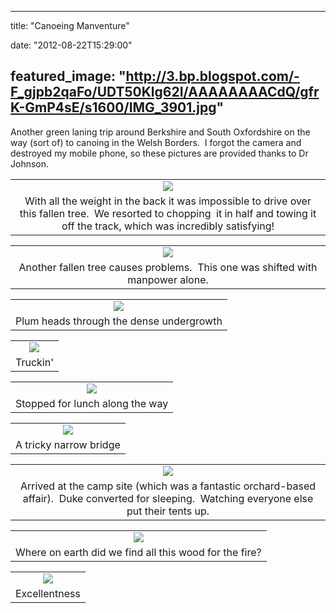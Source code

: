 
---
title: "Canoeing Manventure"

date: "2012-08-22T15:29:00"

featured_image: "http://3.bp.blogspot.com/-F_gjpb2qaFo/UDT50Klg62I/AAAAAAAACdQ/gfrK-GmP4sE/s1600/IMG_3901.jpg"
---


Another green laning trip around Berkshire and South Oxfordshire on the way (sort of) to canoing in the Welsh Borders.  I forgot the camera and destroyed my mobile phone, so these pictures are provided thanks to Dr Johnson.
<table align="center" cellpadding="0" cellspacing="0" style="margin-left: auto; margin-right: auto; text-align: center;"><tbody><tr><td style="text-align: center;"><a href="http://3.bp.blogspot.com/-F_gjpb2qaFo/UDT50Klg62I/AAAAAAAACdQ/gfrK-GmP4sE/s1600/IMG_3901.jpg"><img src="http://3.bp.blogspot.com/-F_gjpb2qaFo/UDT50Klg62I/AAAAAAAACdQ/gfrK-GmP4sE/s320/IMG_3901.jpg"/></a></td></tr><tr><td style="text-align: center;">With all the weight in the back it was impossible to drive over this fallen tree.  We resorted to chopping  it in half and towing it off the track, which was incredibly satisfying!</td></tr></tbody></table>
<table align="center" cellpadding="0" cellspacing="0" style="margin-left: auto; margin-right: auto; text-align: center;"><tbody><tr><td style="text-align: center;"><a href="http://3.bp.blogspot.com/-KB-ZD8U6KeI/UDT5063KQKI/AAAAAAAACdU/VNmHldNUTwA/s1600/IMG_3902.jpg"><img src="http://3.bp.blogspot.com/-KB-ZD8U6KeI/UDT5063KQKI/AAAAAAAACdU/VNmHldNUTwA/s320/IMG_3902.jpg"/></a></td></tr><tr><td style="text-align: center;">Another fallen tree causes problems.  This one was shifted with manpower alone.</td></tr></tbody></table>
<table align="center" cellpadding="0" cellspacing="0" style="margin-left: auto; margin-right: auto; text-align: center;"><tbody><tr><td style="text-align: center;"><a href="http://4.bp.blogspot.com/-3RdrBn3GBgI/UDT51mVTFeI/AAAAAAAACdc/NQrcQvV7WJs/s1600/IMG_3903.jpg"><img src="http://4.bp.blogspot.com/-3RdrBn3GBgI/UDT51mVTFeI/AAAAAAAACdc/NQrcQvV7WJs/s320/IMG_3903.jpg"/></a></td></tr><tr><td style="text-align: center;">Plum heads through the dense undergrowth</td></tr></tbody></table>
<table align="center" cellpadding="0" cellspacing="0" style="margin-left: auto; margin-right: auto; text-align: center;"><tbody><tr><td style="text-align: center;"><a href="http://1.bp.blogspot.com/-TbnCrtIoFWA/UDT52LAg0AI/AAAAAAAACdk/pG0uAbocyvE/s1600/IMG_3904.jpg"><img src="http://1.bp.blogspot.com/-TbnCrtIoFWA/UDT52LAg0AI/AAAAAAAACdk/pG0uAbocyvE/s320/IMG_3904.jpg"/></a></td></tr><tr><td style="text-align: center;">Truckin'</td></tr></tbody></table>
<table align="center" cellpadding="0" cellspacing="0" style="margin-left: auto; margin-right: auto; text-align: center;"><tbody><tr><td style="text-align: center;"><a href="http://4.bp.blogspot.com/-tlKZ29Ywzgo/UDT53XiEGRI/AAAAAAAACd0/QO_I7W6AgQQ/s1600/IMG_3906.jpg"><img src="http://4.bp.blogspot.com/-tlKZ29Ywzgo/UDT53XiEGRI/AAAAAAAACd0/QO_I7W6AgQQ/s320/IMG_3906.jpg"/></a></td></tr><tr><td style="text-align: center;">Stopped for lunch along the way </td></tr></tbody></table>
<table align="center" cellpadding="0" cellspacing="0" style="margin-left: auto; margin-right: auto; text-align: center;"><tbody><tr><td style="text-align: center;"><a href="http://4.bp.blogspot.com/-A3HgQbCpYfQ/UDT532FaWwI/AAAAAAAACd8/TVBvNTw0f6I/s1600/IMG_3907.jpg"><img src="http://4.bp.blogspot.com/-A3HgQbCpYfQ/UDT532FaWwI/AAAAAAAACd8/TVBvNTw0f6I/s320/IMG_3907.jpg"/></a></td></tr><tr><td style="text-align: center;">A tricky narrow bridge</td></tr></tbody></table>
<table align="center" cellpadding="0" cellspacing="0" style="margin-left: auto; margin-right: auto; text-align: center;"><tbody><tr><td style="text-align: center;"><a href="http://2.bp.blogspot.com/-jjPwRwStBe8/UDT54ZOWMBI/AAAAAAAACeI/nxIO-w5d7O4/s1600/IMG_3908.jpg"><img src="http://2.bp.blogspot.com/-jjPwRwStBe8/UDT54ZOWMBI/AAAAAAAACeI/nxIO-w5d7O4/s320/IMG_3908.jpg"/></a></td></tr><tr><td style="text-align: center;">Arrived at the camp site (which was a fantastic orchard-based affair).  Duke converted for sleeping.  Watching everyone else put their tents up.</td></tr></tbody></table>
<table align="center" cellpadding="0" cellspacing="0" style="margin-left: auto; margin-right: auto; text-align: center;"><tbody><tr><td style="text-align: center;"><a href="http://4.bp.blogspot.com/-aqC4W5CwGYU/UDT55L6hzqI/AAAAAAAACeM/08ntF4XiB04/s1600/IMG_3909.jpg"><img src="http://4.bp.blogspot.com/-aqC4W5CwGYU/UDT55L6hzqI/AAAAAAAACeM/08ntF4XiB04/s320/IMG_3909.jpg"/></a></td></tr><tr><td style="text-align: center;">Where on earth did we find all this wood for the fire?</td></tr></tbody></table>
<table align="center" cellpadding="0" cellspacing="0" style="margin-left: auto; margin-right: auto; text-align: center;"><tbody><tr><td style="text-align: center;"><a href="http://3.bp.blogspot.com/-gBvj2h9dun0/UDT55g9tpJI/AAAAAAAACeU/XIIwU_9YQCQ/s1600/IMG_3910.jpg"><img src="http://3.bp.blogspot.com/-gBvj2h9dun0/UDT55g9tpJI/AAAAAAAACeU/XIIwU_9YQCQ/s320/IMG_3910.jpg"/></a></td></tr><tr><td style="text-align: center;">Excellentness</td></tr></tbody></table>
